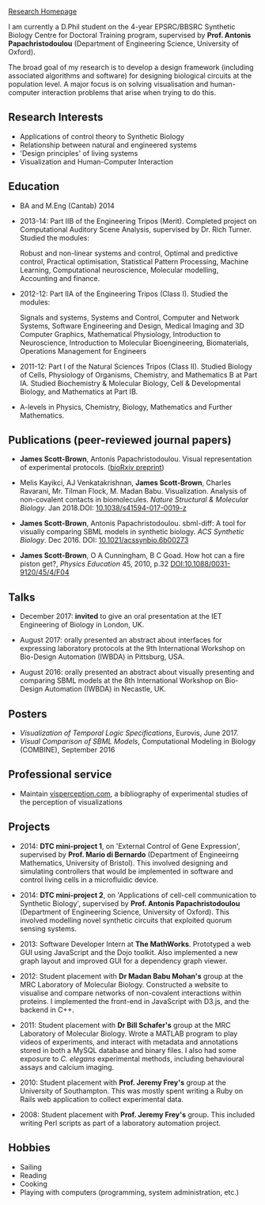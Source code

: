 
[Research Homepage](http://sysos.eng.ox.ac.uk/tebio/)


I am currently a D.Phil student on the 4-year EPSRC/BBSRC Synthetic Biology Centre for Doctoral Training program, supervised by **Prof. Antonis Papachristodoulou** (Department of Engineering Science, University of Oxford).

The broad goal of my research is to develop a design framework (including associated algorithms and software) for designing biological circuits at the population level. A major focus is on solving visualisation and human-computer interaction problems that arise when trying to do this.

## Research Interests

* Applications of control theory to Synthetic Biology
* Relationship between natural and engineered systems
* 'Design principles' of living systems
* Visualization and Human-Computer Interaction


## Education

* BA and M.Eng (Cantab) 2014
* 2013-14: Part IIB of the Engineering Tripos (Merit). Completed project on
Computational Auditory Scene Analysis, supervised by Dr. Rich Turner. Studied the modules: 

    Robust and non-linear systems and control, Optimal and predictive control, Practical optimisation, Statistical Pattern Processing, Machine Learning, Computational neuroscience, Molecular modelling, Accounting and finance.


* 2012-12: Part IIA of the Engineering Tripos (Class I). Studied the modules:

    Signals and systems, Systems and Control, Computer and Network Systems, Software Engineering and Design, Medical Imaging and 3D Computer Graphics,  Mathematical Physiology, Introduction to Neuroscience, Introduction to Molecular Bioengineering, Biomaterials, Operations Management for Engineers


* 2011-12: Part I of the Natural Sciences Tripos (Class II). Studied Biology of Cells, Physiology of Organisms, Chemistry, and Mathematics B at Part IA. Studied Biochemistry & Molecular Biology, Cell & Developmental Biology, and Mathematics at Part IB.

* A-levels in Physics, Chemistry, Biology, Mathematics and Further Mathematics.


## Publications (peer-reviewed journal papers)

*  **James Scott-Brown**, Antonis Papachristodoulou. Visual representation of experimental protocols. ([bioRxiv preprint](https://doi.org/10.1101/226852))

*  Melis Kayikci, AJ Venkatakrishnan, **James Scott-Brown**, Charles Ravarani, Mr. Tilman Flock, M. Madan Babu. Visualization. Analysis of non-covalent contacts in biomolecules. *Nature Structural & Molecular Biology*. Jan 2018.DOI: [10.1038/s41594-017-0019-z](http://dx.doi.org/10.1038/s41594-017-0019-z)

* **James Scott-Brown**, Antonis Papachristodoulou. sbml-diff: A tool for visually comparing SBML models in synthetic biology.  *ACS Synthetic Biology*. Dec 2016. DOI: [10.1021/acssynbio.6b00273](http://dx.doi.org/10.1021/acssynbio.6b00273)

* **James Scott-Brown**, O A Cunningham, B C Goad. How hot can a fire piston get?, *Physics Education* 45, 2010, p.32 [DOI:10.1088/0031-9120/45/4/F04](http://dx.doi.org/10.1088/0031-9120/45/4/F04)

## Talks
* December 2017:  **invited** to give an oral presentation at the IET Engineering of Biology in London, UK.

* August 2017: orally presented an abstract about interfaces for expressing laboratory protocols at the 9th International Workshop on Bio-Design Automation (IWBDA) in Pittsburg, USA.

* August 2016: orally presented an abstract about visually presenting and comparing SBML models at the 8th International Workshop on Bio-Design Automation (IWBDA) in Necastle, UK. 

## Posters

* *Visualization of Temporal Logic Specifications*, Eurovis, June 2017.
* *Visual Comparison of SBML Models*, Computational Modeling in Biology (COMBINE), September 2016 

## Professional service
* Maintain [visperception.com](http://visperception.com), a bibliography of experimental studies of the perception of visualizations

## Projects

* 2014: **DTC mini-project 1**, on 'External Control of Gene Expression', supervised by **Prof. Mario di Bernardo** (Department of Engineeirng Mathematics, University of Bristol). This involved designing and simulating controllers that would be implemented in software and control living cells in a microfluidic device. 

* 2014: **DTC mini-project 2**, on 'Applications of cell-cell communication to Synthetic Biology', supervised by **Prof. Antonis Papachristodoulou** (Department of Engineering Science, University of Oxford). This involved modelling novel synthetic circuits that exploited quorum sensing systems.

* 2013: Software Developer Intern at **The MathWorks**. Prototyped a web GUI using JavaScript and the Dojo toolkit. Also implemented a new graph layout and improved GUI for a dependency graph viewer.

* 2012: Student placement with **Dr Madan Babu Mohan's** group at the MRC Laboratory of Molecular Biology. Constructed a website to visualise and compare networks of non-covalent interactions within proteins. I implemented the front-end in JavaScript with D3.js, and the backend in C++.

* 2011: Student placement with **Dr Bill Schafer's** group at the MRC Laboratory of Molecular Biology. Wrote a MATLAB program to play videos of experiments, and interact with metadata and annotations stored in both a MySQL database and binary files. I also had some exposure to *C. elegans* experimental methods, including behavioural assays and calcium imaging.

* 2010: Student placement with **Prof. Jeremy Frey's** group at the University of Southampton. This was mostly spent writing a Ruby on Rails web application to collect experimental data.

* 2008: Student placement with **Prof. Jeremy Frey's** group. This included writing Perl scripts as part of a laboratory automation project.


## Hobbies

* Sailing
* Reading
* Cooking
* Playing with computers (programming, system administration, etc.)

